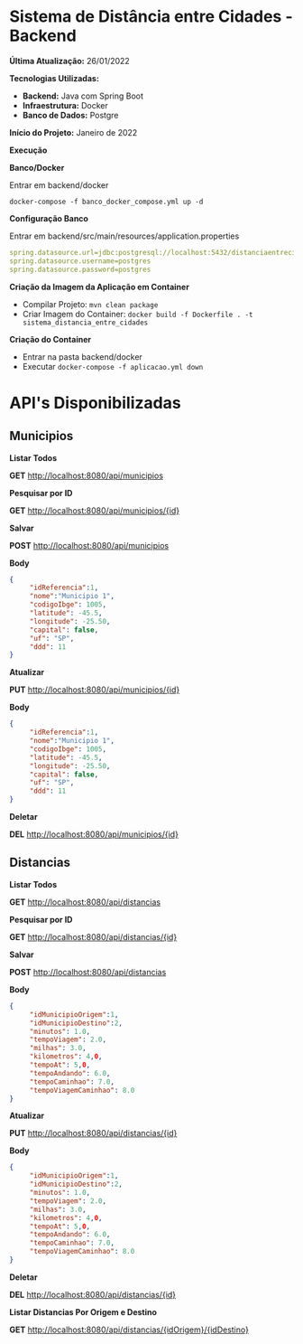 
# Sistema de Distância entre Cidades - Backend



**Última Atualização:** 26/01/2022

**Tecnologias Utilizadas:**

- **Backend:** Java com Spring Boot
- **Infraestrutura:** Docker
- **Banco de Dados:** Postgre

**Início do Projeto:** Janeiro de 2022

**Execução**

**Banco/Docker**

Entrar em backend/docker

```  
docker-compose -f banco_docker_compose.yml up -d  
```  

**Configuração Banco**

Entrar em backend/src/main/resources/application.properties

```yaml  
spring.datasource.url=jdbc:postgresql://localhost:5432/distanciaentrecidades  
spring.datasource.username=postgres  
spring.datasource.password=postgres  
```  

**Criação da Imagem da Aplicação em Container**

- Compilar Projeto: `mvn clean package`
- Criar Imagem do Container: `docker build -f Dockerfile . -t sistema_distancia_entre_cidades`

**Criação do Container**

- Entrar na pasta backend/docker
- Executar `docker-compose -f aplicacao.yml down`

# API's Disponibilizadas

## Municipios

**Listar Todos**

**GET** [http://localhost:8080/api/municipios](http://localhost:8080/api/municipios)

**Pesquisar por ID**

**GET** [http://localhost:8080/api/municipios/{id}](http://localhost:8080/api/municipios/%7Bid%7D)

**Salvar**

**POST** [http://localhost:8080/api/municipios](http://localhost:8080/api/municipios)

**Body**

```json  
{  
	 "idReferencia":1, 
	 "nome":"Municipio 1", 
	 "codigoIbge": 1005, 
	 "latitude": -45.5, 
	 "longitude": -25.50,
	 "capital": false, 
	 "uf": "SP", 
	 "ddd": 11 
}  
```  

**Atualizar**

**PUT** [http://localhost:8080/api/municipios/{id}](http://localhost:8080/api/municipios/%7Bid%7D)

**Body**

```json  
{  
	 "idReferencia":1, 
	 "nome":"Municipio 1", 
	 "codigoIbge": 1005, 
	 "latitude": -45.5, 
	 "longitude": -25.50,
	 "capital": false, 
	 "uf": "SP", 
	 "ddd": 11 
}  
```  

**Deletar**

**DEL** [http://localhost:8080/api/municipios/{id}](http://localhost:8080/api/municipios/%7Bid%7D)


## Distancias

**Listar Todos**

**GET** [http://localhost:8080/api/distancias](http://localhost:8080/api/distancias)

**Pesquisar por ID**

**GET** [http://localhost:8080/api/distancias/{id}](http://localhost:8080/api/distancias/%7Bid%7D)

**Salvar**

**POST** [http://localhost:8080/api/distancias](http://localhost:8080/api/distancias)

**Body**

```json  
{  
	 "idMunicipioOrigem":1, 
	 "idMunicipioDestino":2, 
	 "minutos": 1.0, 
	 "tempoViagem": 2.0, 
	 "milhas": 3.0,
	 "kilometros": 4,0, 
	 "tempoAt": 5,0, 
	 "tempoAndando": 6.0, 
	 "tempoCaminhao": 7.0, 
	 "tempoViagemCaminhao": 8.0
} 
```  

**Atualizar**

**PUT** [http://localhost:8080/api/distancias/{id}](http://localhost:8080/api/distancias/%7Bid%7D)

**Body**

```json  
{  
	 "idMunicipioOrigem":1, 
	 "idMunicipioDestino":2, 
	 "minutos": 1.0, 
	 "tempoViagem": 2.0, 
	 "milhas": 3.0,
	 "kilometros": 4,0, 
	 "tempoAt": 5,0, 
	 "tempoAndando": 6.0, 
	 "tempoCaminhao": 7.0, 
	 "tempoViagemCaminhao": 8.0
}  
```  

**Deletar**

**DEL** [http://localhost:8080/api/distancias/{id}](http://localhost:8080/api/distancias/%7Bid%7D)

**Listar Distancias Por Origem e Destino**

**GET** [http://localhost:8080/api/distancias/{idOrigem}/{idDestino}](http://localhost:8080/api/distancias/%7BidOrigem%7D/%7BidDestino%7D)
  